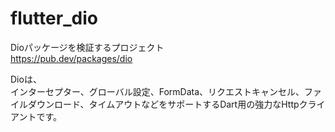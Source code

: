 # flutter_dio

Dioパッケージを検証するプロジェクト  
https://pub.dev/packages/dio

Dioは、  
インターセプター、グローバル設定、FormData、リクエストキャンセル、ファイルダウンロード、タイムアウトなどをサポートするDart用の強力なHttpクライアントです。
